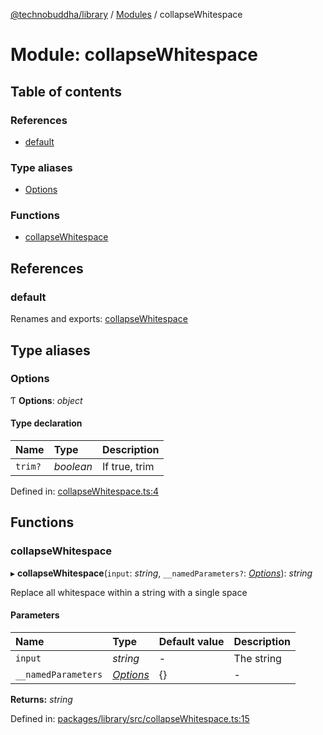 [@technobuddha/library](../..) / [Modules](../Modules.md) / collapseWhitespace

# Module: collapseWhitespace

## Table of contents

### References

- [default](collapsewhitespace.md#default)

### Type aliases

- [Options](collapsewhitespace.md#options)

### Functions

- [collapseWhitespace](collapsewhitespace.md#collapsewhitespace)

## References

### default

Renames and exports: [collapseWhitespace](collapsewhitespace.md#collapsewhitespace)

## Type aliases

### Options

Ƭ **Options**: *object*

#### Type declaration

| Name | Type | Description |
| :------ | :------ | :------ |
| `trim?` | *boolean* | If true, trim |

Defined in: [collapseWhitespace.ts:4](../../src/collapseWhitespace.ts#L4)

## Functions

### collapseWhitespace

▸ **collapseWhitespace**(`input`: *string*, `__namedParameters?`: [*Options*](collapsewhitespace.md#options)): *string*

Replace all whitespace within a string with a single space

#### Parameters

| Name | Type | Default value | Description |
| :------ | :------ | :------ | :------ |
| `input` | *string* | - | The string |
| `__namedParameters` | [*Options*](collapsewhitespace.md#options) | {} | - |

**Returns:** *string*

Defined in: [packages/library/src/collapseWhitespace.ts:15](../../src/collapseWhitespace.ts#L15)
